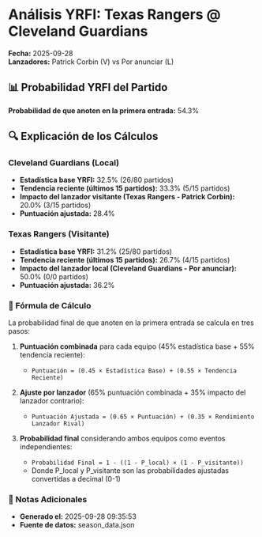 # Análisis YRFI: Texas Rangers @ Cleveland Guardians

**Fecha:** 2025-09-28  
**Lanzadores:** Patrick Corbin (V) vs Por anunciar (L)

## 📊 Probabilidad YRFI del Partido

**Probabilidad de que anoten en la primera entrada:** 54.3%

## 🔍 Explicación de los Cálculos

### Cleveland Guardians (Local)
- **Estadística base YRFI:** 32.5% (26/80 partidos)
- **Tendencia reciente (últimos 15 partidos):** 33.3% (5/15 partidos)
- **Impacto del lanzador visitante (Texas Rangers - Patrick Corbin):** 20.0% (3/15 partidos)
- **Puntuación ajustada:** 28.4%

### Texas Rangers (Visitante)
- **Estadística base YRFI:** 31.2% (25/80 partidos)
- **Tendencia reciente (últimos 15 partidos):** 26.7% (4/15 partidos)
- **Impacto del lanzador local (Cleveland Guardians - Por anunciar):** 50.0% (0/0 partidos)
- **Puntuación ajustada:** 36.2%

### 📝 Fórmula de Cálculo

La probabilidad final de que anoten en la primera entrada se calcula en tres pasos:

1. **Puntuación combinada** para cada equipo (45% estadística base + 55% tendencia reciente):
   - `Puntuación = (0.45 × Estadística Base) + (0.55 × Tendencia Reciente)`

2. **Ajuste por lanzador** (65% puntuación combinada + 35% impacto del lanzador contrario):
   - `Puntuación Ajustada = (0.65 × Puntuación) + (0.35 × Rendimiento Lanzador Rival)`

3. **Probabilidad final** considerando ambos equipos como eventos independientes:
   - `Probabilidad Final = 1 - ((1 - P_local) × (1 - P_visitante))`
   - Donde P_local y P_visitante son las probabilidades ajustadas convertidas a decimal (0-1)

### 📌 Notas Adicionales

- **Generado el:** 2025-09-28 09:35:53
- **Fuente de datos:** season_data.json
